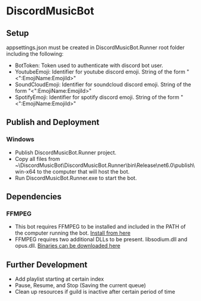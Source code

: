 # DiscordMusicBot

## Setup
appsettings.json must be created in DiscordMusicBot.Runner root folder including the following:
- BotToken: Token used to authenticate with discord bot user.
- YoutubeEmoji: Identifier for youtube discord emoji. String of the form "<":EmojiName:EmojiId>"
- SoundCloudEmoji: Identifier for soundcloud discord emoji. String of the form "<":EmojiName:EmojiId>"
- SpotifyEmoji: Identifier for spotify discord emoji. String of the form "<":EmojiName:EmojiId>"

## Publish and Deployment
### Windows
- Publish DiscordMusicBot.Runner project.
- Copy all files from ~\DiscordMusicBot\DiscordMusicBot.Runner\bin\Release\net6.0\publish\win-x64 to the computer that will host the bot.
- Run DiscordMusicBot.Runner.exe to start the bot.

## Dependencies
### FFMPEG
- This bot requires FFMPEG to be installed and included in the PATH of the computer running the bot. [Install from here](https://ffmpeg.org/download.html)
- FFMPEG requires two additional DLLs to be present. libsodium.dll and opus.dll. [Binaries can be downloaded here](https://github.com/discord-net/Discord.Net/tree/dev/voice-natives)

## Further Development
- Add playlist starting at certain index
- Pause, Resume, and Stop (Saving the current queue)
- Clean up resources if guild is inactive after certain period of time
